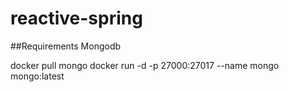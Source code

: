 # reactive-spring

##Requirements
Mongodb

docker pull mongo
docker run -d -p 27000:27017 --name mongo mongo:latest
